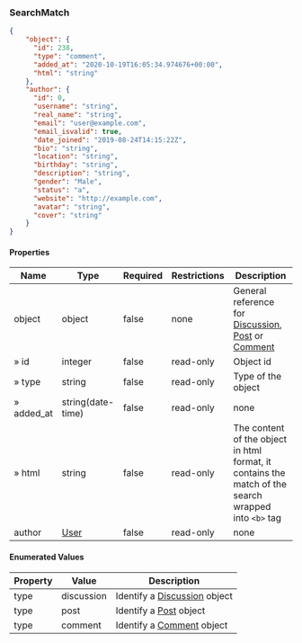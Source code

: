 <h3 id="tocS_SearchMatch">SearchMatch</h3>
<!-- backwards compatibility -->
<a id="schemasearchmatch"></a>
<a id="schema_SearchMatch"></a>
<a id="tocSsearchmatch"></a>
<a id="tocssearchmatch"></a>

```json
{
    "object": {
      "id": 238,
      "type": "comment",
      "added_at": "2020-10-19T16:05:34.974676+00:00",
      "html": "string"
    },
    "author": {
      "id": 0,
      "username": "string",
      "real_name": "string",
      "email": "user@example.com",
      "email_isvalid": true,
      "date_joined": "2019-08-24T14:15:22Z",
      "bio": "string",
      "location": "string",
      "birthday": "string",
      "description": "string",
      "gender": "Male",
      "status": "a",
      "website": "http://example.com",
      "avatar": "string",
      "cover": "string"
    }
}

```

#### Properties

|Name|Type|Required|Restrictions|Description|
|---|---|---|---|---|
|object|object|false|none|General reference for [Discussion](#schemadiscussion), [Post](#schemapost) or [Comment](#schemacomment)|
|» id|integer|false|read-only|Object id|
|» type|string|false|read-only|Type of the object|
|» added_at|string(date-time)|false|read-only|none|
|» html|string|false|read-only|The content of the object in html format, it contains the match of the search wrapped into `<b>` tag|
|author|[User](#schemauser)|false|read-only|none|

#### Enumerated Values

|Property|Value|Description|
|---|---|---|
|type|discussion|Identify a [Discussion](#schemadiscussion) object|
|type|post|Identify a [Post](#schemapost) object|
|type|comment|Identify a [Comment](#schemacomment) object|
